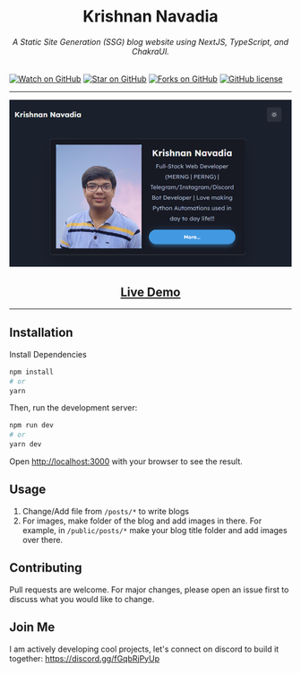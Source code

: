 <h1 align="center">Krishnan Navadia</h1>
<h6 align="center">A Static Site Generation (SSG) blog website using NextJS, TypeScript, and ChakraUI. </h6>

<p align="center">
    
[![Watch on GitHub](https://img.shields.io/github/watchers/krishnan-tech/next-blog?style=social)](https://github.com/krishnan-tech/next-blog/watchers)
[![Star on GitHub](https://img.shields.io/github/stars/krishnan-tech/next-blog?style=social)](https://github.com/krishnan-tech/next-blog/stars)
[![Forks on GitHub](https://img.shields.io/github/forks/krishnan-tech/next-blog?style=social)](https://github.com/krishnan-tech/next-blog/forks)
[![GitHub license](https://img.shields.io/github/license/krishnan-tech/next-blog)](https://github.com/krishnan-tech/next-blog/blob/main/LICENSE)

</p>

<hr />

<p align="center">
    <img src="/public/name.png" />
</p>

<h2 align="center"><a  href="http://next-blog-navy-eight.vercel.app/">Live Demo</a></h2>

<hr />

## Installation

Install Dependencies

```bash
npm install
# or
yarn
```

Then, run the development server:

```bash
npm run dev
# or
yarn dev
```

Open [http://localhost:3000](http://localhost:3000) with your browser to see the result.

## Usage

1. Change/Add file from `/posts/*` to write blogs
2. For images, make folder of the blog and add images in there. For example, in `/public/posts/*` make your blog title folder and add images over there.

## Contributing

Pull requests are welcome. For major changes, please open an issue first to discuss what you would like to change.

## Join Me

I am actively developing cool projects, let's connect on discord to build it together: https://discord.gg/fGqbRjPyUp
